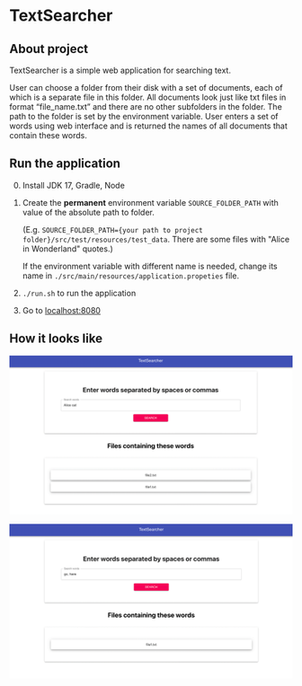 # TextSearcher

## About project
TextSearcher is a simple web application for searching text.

User can choose a folder from their disk with a set of documents, each of which is a separate file in this folder.
All documents look just like txt files in format “file_name.txt” and there are no other subfolders in the folder.
The path to the folder is set by the environment variable. 
User enters a set of words using web interface and is returned the names of all documents that contain these words.

## Run the application
0. Install JDK 17, Gradle, Node
1. Create the **permanent** environment variable `SOURCE_FOLDER_PATH` with value of the absolute path to folder.

   (E.g. `SOURCE_FOLDER_PATH={your path to project folder}/src/test/resources/test_data`. There are some files with "Alice in Wonderland" quotes.)

   If the environment variable with different name is needed, change its name in `./src/main/resources/application.propeties` file.
2. `./run.sh` to run the application
3. Go to [localhost:8080](http://localhost:8080/) 


## How it looks like

![example 1](./images/img.png)


![example 2](./images/img_1.png)





